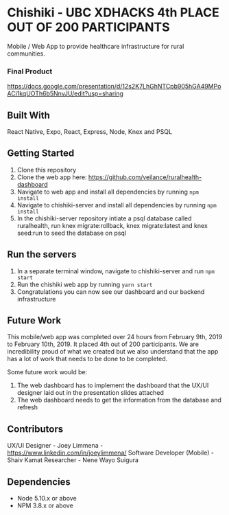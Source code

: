 Chishiki - UBC XDHACKS 4th PLACE OUT OF 200 PARTICIPANTS
=====================

Mobile / Web App to provide healthcare infrastructure for rural communities.

### Final Product

https://docs.google.com/presentation/d/12s2K7LhGhNTCpb905hGA49MPoACi1kqUOTh6b5NnvJU/edit?usp=sharing

## Built With

React Native, Expo, React, Express, Node, Knex and PSQL

## Getting Started

1. Clone this repository
2. Clone the web app here: https://github.com/veilance/ruralhealth-dashboard
3. Navigate to web app and install all dependencies by running ``npm install``
4. Navigate to chishiki-server and install all dependencies by running ``npm install``
5. In the chishiki-server repository intiate a psql database called ruralhealth, run knex migrate:rollback, knex migrate:latest and knex seed:run to seed the database on psql

## Run the servers

1. In a separate terminal window, navigate to chishiki-server and run ``npm start``
2. Run the chishiki web app by running ``yarn start``
3. Congratulations you can now see our dashboard and our backend infrastructure

## Future Work

This mobile/web app was completed over 24 hours from February 9th, 2019 to February 10th, 2019. It placed 4th out of 200 participants. We are incredibility proud of what we created but we also understand that the app has a lot of work that needs to be done to be completed.

Some future work would be:

1. The web dashboard has to implement the dashboard that the UX/UI designer laid out in the presentation slides attached
2. The web dashboard needs to get the information from the database and refresh

## Contributors

UX/UI Designer - Joey Limmena - https://www.linkedin.com/in/joeylimmena/
Software Developer (Mobile) - Shaiv Kamat
Researcher - Nene Wayo Suigura


## Dependencies

- Node 5.10.x or above
- NPM 3.8.x or above
